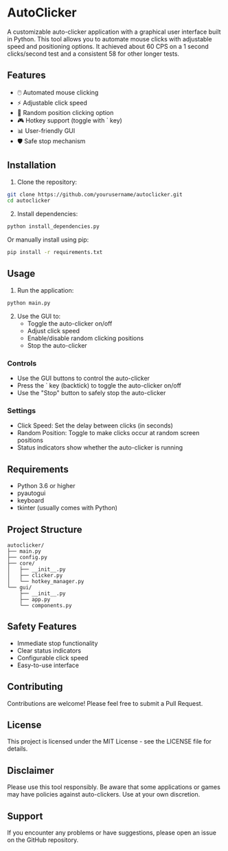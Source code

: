 # AutoClicker

A customizable auto-clicker application with a graphical user interface built in Python. This tool allows you to automate mouse clicks with adjustable speed and positioning options.
It achieved about 60 CPS on a 1 second clicks/second test and a consistent 58 for other longer tests. 

## Features

- 🖱️ Automated mouse clicking
- ⚡ Adjustable click speed
- 🎯 Random position clicking option
- 🎮 Hotkey support (toggle with ` key)
- 📊 User-friendly GUI
- 🛡️ Safe stop mechanism

## Installation

1. Clone the repository:
```bash
git clone https://github.com/yourusername/autoclicker.git
cd autoclicker
```

2. Install dependencies:
```bash
python install_dependencies.py
```

Or manually install using pip:
```bash
pip install -r requirements.txt
```

## Usage

1. Run the application:
```bash
python main.py
```

2. Use the GUI to:
   - Toggle the auto-clicker on/off
   - Adjust click speed
   - Enable/disable random clicking positions
   - Stop the auto-clicker

### Controls
- Use the GUI buttons to control the auto-clicker
- Press the ` key (backtick) to toggle the auto-clicker on/off
- Use the "Stop" button to safely stop the auto-clicker

### Settings
- Click Speed: Set the delay between clicks (in seconds)
- Random Position: Toggle to make clicks occur at random screen positions
- Status indicators show whether the auto-clicker is running

## Requirements
- Python 3.6 or higher
- pyautogui
- keyboard
- tkinter (usually comes with Python)

## Project Structure
```
autoclicker/
├── main.py
├── config.py
├── core/
│   ├── __init__.py
│   ├── clicker.py
│   └── hotkey_manager.py
└── gui/
    ├── __init__.py
    ├── app.py
    └── components.py
```

## Safety Features
- Immediate stop functionality
- Clear status indicators
- Configurable click speed
- Easy-to-use interface

## Contributing
Contributions are welcome! Please feel free to submit a Pull Request.

## License
This project is licensed under the MIT License - see the LICENSE file for details.

## Disclaimer
Please use this tool responsibly. Be aware that some applications or games may have policies against auto-clickers. Use at your own discretion.

## Support
If you encounter any problems or have suggestions, please open an issue on the GitHub repository.

